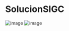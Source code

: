 # SolucionSIGC
![image](https://github.com/ElimeletCA/SIGC/assets/138534856/16df4f9a-e969-47f1-be91-abdedaf1dda7)
![image](https://github.com/ElimeletCA/SIGC/assets/138534856/b88c5ce4-46f0-4e9b-8b92-bfaa5af8aa9d)
